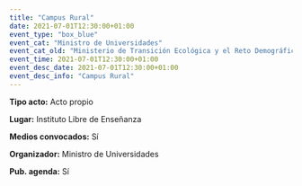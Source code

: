 ---
title: "Campus Rural"
date: 2021-07-01T12:30:00+01:00
event_type: "box_blue" 
event_cat: "Ministro de Universidades"
event_cat_old: "Ministerio de Transición Ecológica y el Reto Demográfico"
event_time: 2021-07-01T12:30:00+01:00
event_desc_date: 2021-07-01T12:30:00+01:00
event_desc_info: "Campus Rural"
---<p class="card-light list_schedule_description"><b>Tipo acto:</b> Acto propio
</p><p class="card-light list_schedule_description"><b>Lugar:</b> Instituto Libre de Enseñanza
</p><p class="card-light list_schedule_description"><b>Medios convocados:</b> Sí
</p><p class="card-light list_schedule_description"><b>Organizador:</b> Ministro de Universidades </p><p class="card-light list_schedule_description"><b>Pub. agenda:</b> Sí
</p>